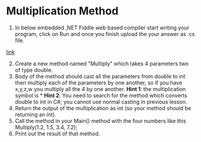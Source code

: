 # Multiplication Method

1. In below embedded ,NET Fiddle web based compiler start writing your program, click on Run and once you finish upload the your answer as .cs file.

[link](https://dotnetfiddle.net/qrDv6Q)

2. Create a new method named "Multiply" which takes 4 parameters two of type double.
3. Body of the method should cast all the parameters from double to int then multiply each of the parameters by one another, so if you have x,y,z,w you multiply all the 4 by one another.
   **Hint 1**: the multiplication symbol is \*
   **Hint 2**: You need to search for the method which converts double to int in C#; you cannot use normal casting in previous lesson.
4. Return the output of the multiplication as int (so your method should be returning an int).
5. Call the method in your Main() method with the four numbers like this Multiply(1.2, 1.5, 3.4, 7.2);
6. Print out the result of that method.
